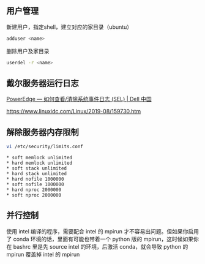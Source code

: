 ## 用户管理

新建用户，指定shell，建立对应的家目录（ubuntu）
```bash
adduser <name>
```

删除用户及家目录
```bash
userdel -r <name>
```

## 戴尔服务器运行日志

[PowerEdge — 如何查看/清除系统事件日志 (SEL) | Dell 中国](<https://www.dell.com/support/kbdoc/zh-cn/000132405/poweredge-如何-查看-清除-系统-事件-日志-sel#3.Viewing System Event Log using RACADM> "PowerEdge — 如何查看/清除系统事件日志 (SEL) | Dell 中国")

<https://www.linuxidc.com/Linux/2019-08/159730.htm>

## 解除服务器内存限制

```bash
vi /etc/security/limits.conf
```

```
* soft memlock unlimited
* hard memlock unlimited
* soft stack unlimited
* hard stack unlimited
* hard nofile 1000000
* soft nofile 1000000
* hard nproc 2000000
* soft nproc 2000000
```

## 并行控制
使用 intel 编译的程序，需要配合 intel 的 mpirun 才不容易出问题。但如果你启用了 conda 环境的话，里面有可能也带着一个 python 版的 mpirun，这时候如果你在 bashrc 里是先 source intel 的环境，后激活 conda，就会导致 python 的 mpirun 覆盖掉 intel 的 mpirun